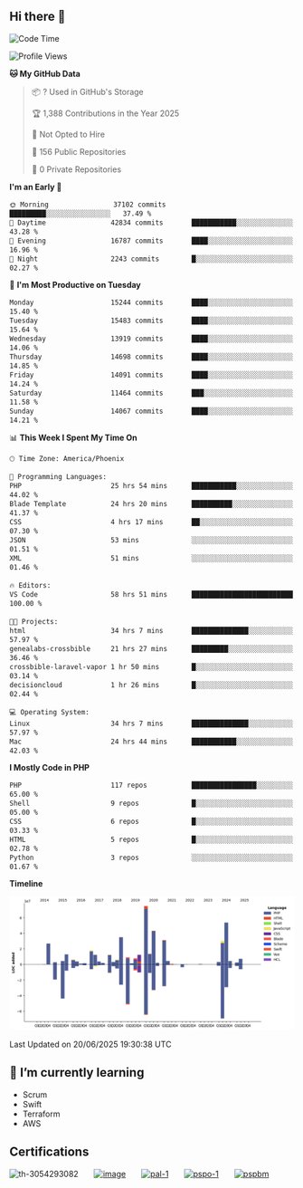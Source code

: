 ## Hi there 👋

<!--START_SECTION:waka-->
![Code Time](http://img.shields.io/badge/Code%20Time-11%2C260%20hrs%2054%20mins-blue)

![Profile Views](http://img.shields.io/badge/Profile%20Views-16-blue)

**🐱 My GitHub Data** 

> 📦 ? Used in GitHub's Storage 
 > 
> 🏆 1,388 Contributions in the Year 2025
 > 
> 🚫 Not Opted to Hire
 > 
> 📜 156 Public Repositories 
 > 
> 🔑 0 Private Repositories 
 > 
**I'm an Early 🐤** 

```text
🌞 Morning                37102 commits       █████████░░░░░░░░░░░░░░░░   37.49 % 
🌆 Daytime                42834 commits       ███████████░░░░░░░░░░░░░░   43.28 % 
🌃 Evening                16787 commits       ████░░░░░░░░░░░░░░░░░░░░░   16.96 % 
🌙 Night                  2243 commits        █░░░░░░░░░░░░░░░░░░░░░░░░   02.27 % 
```
📅 **I'm Most Productive on Tuesday** 

```text
Monday                   15244 commits       ████░░░░░░░░░░░░░░░░░░░░░   15.40 % 
Tuesday                  15483 commits       ████░░░░░░░░░░░░░░░░░░░░░   15.64 % 
Wednesday                13919 commits       ████░░░░░░░░░░░░░░░░░░░░░   14.06 % 
Thursday                 14698 commits       ████░░░░░░░░░░░░░░░░░░░░░   14.85 % 
Friday                   14091 commits       ████░░░░░░░░░░░░░░░░░░░░░   14.24 % 
Saturday                 11464 commits       ███░░░░░░░░░░░░░░░░░░░░░░   11.58 % 
Sunday                   14067 commits       ████░░░░░░░░░░░░░░░░░░░░░   14.21 % 
```


📊 **This Week I Spent My Time On** 

```text
🕑︎ Time Zone: America/Phoenix

💬 Programming Languages: 
PHP                      25 hrs 54 mins      ███████████░░░░░░░░░░░░░░   44.02 % 
Blade Template           24 hrs 20 mins      ██████████░░░░░░░░░░░░░░░   41.37 % 
CSS                      4 hrs 17 mins       ██░░░░░░░░░░░░░░░░░░░░░░░   07.30 % 
JSON                     53 mins             ░░░░░░░░░░░░░░░░░░░░░░░░░   01.51 % 
XML                      51 mins             ░░░░░░░░░░░░░░░░░░░░░░░░░   01.46 % 

🔥 Editors: 
VS Code                  58 hrs 51 mins      █████████████████████████   100.00 % 

🐱‍💻 Projects: 
html                     34 hrs 7 mins       ██████████████░░░░░░░░░░░   57.97 % 
genealabs-crossbible     21 hrs 27 mins      █████████░░░░░░░░░░░░░░░░   36.46 % 
crossbible-laravel-vapor 1 hr 50 mins        █░░░░░░░░░░░░░░░░░░░░░░░░   03.14 % 
decisioncloud            1 hr 26 mins        █░░░░░░░░░░░░░░░░░░░░░░░░   02.44 % 

💻 Operating System: 
Linux                    34 hrs 7 mins       ██████████████░░░░░░░░░░░   57.97 % 
Mac                      24 hrs 44 mins      ███████████░░░░░░░░░░░░░░   42.03 % 
```

**I Mostly Code in PHP** 

```text
PHP                      117 repos           ████████████████░░░░░░░░░   65.00 % 
Shell                    9 repos             █░░░░░░░░░░░░░░░░░░░░░░░░   05.00 % 
CSS                      6 repos             █░░░░░░░░░░░░░░░░░░░░░░░░   03.33 % 
HTML                     5 repos             █░░░░░░░░░░░░░░░░░░░░░░░░   02.78 % 
Python                   3 repos             ░░░░░░░░░░░░░░░░░░░░░░░░░   01.67 % 
```



**Timeline**

![Lines of Code chart](https://raw.githubusercontent.com/mikebronner/mikebronner/master/assets/bar_graph.png)


 Last Updated on 20/06/2025 19:30:38 UTC
<!--END_SECTION:waka-->

<!--
**mikebronner/mikebronner** is a ✨ _special_ ✨ repository because its `README.md` (this file) appears on your GitHub profile.

Here are some ideas to get you started:

- 🔭 I’m currently working on ...
- 🌱 I’m currently learning ...
- 👯 I’m looking to collaborate on ...
- 🤔 I’m looking for help with ...
- 💬 Ask me about ...
- 📫 How to reach me: ...
- 😄 Pronouns: ...
- ⚡ Fun fact: ...
-->

## 🌱 I’m currently learning

- Scrum
- Swift
- Terraform
- AWS

## Certifications

![th-3054293082](https://user-images.githubusercontent.com/1791050/208267034-c5006f82-ae89-41eb-9478-7106c5aba070.jpg)
&nbsp;&nbsp;&nbsp;&nbsp;&nbsp;
[![image](https://images.credly.com/size/100x100/images/a2790314-008a-4c3d-9553-f5e84eb359ba/image.png)](https://www.credly.com/users/mike-bronner)
&nbsp;&nbsp;&nbsp;&nbsp;&nbsp;
[![pal-1](https://images.credly.com/size/100x100/images/78c772ee-6b3c-4348-ac66-58ac5a2cf581/image.png)](https://www.credly.com/users/mike-bronner)
&nbsp;&nbsp;&nbsp;&nbsp;&nbsp;
[![pspo-1](https://images.credly.com/size/100x100/images/591762c5-fae7-49c6-b326-e1756979928d/image.png)](https://www.credly.com/users/mike-bronner)
&nbsp;&nbsp;&nbsp;&nbsp;&nbsp;
[![pspbm](https://images.credly.com/size/100x100/images/55a21a78-59af-4294-810e-e4014e9ca1be/image.png)](https://www.credly.com/users/mike-bronner)
